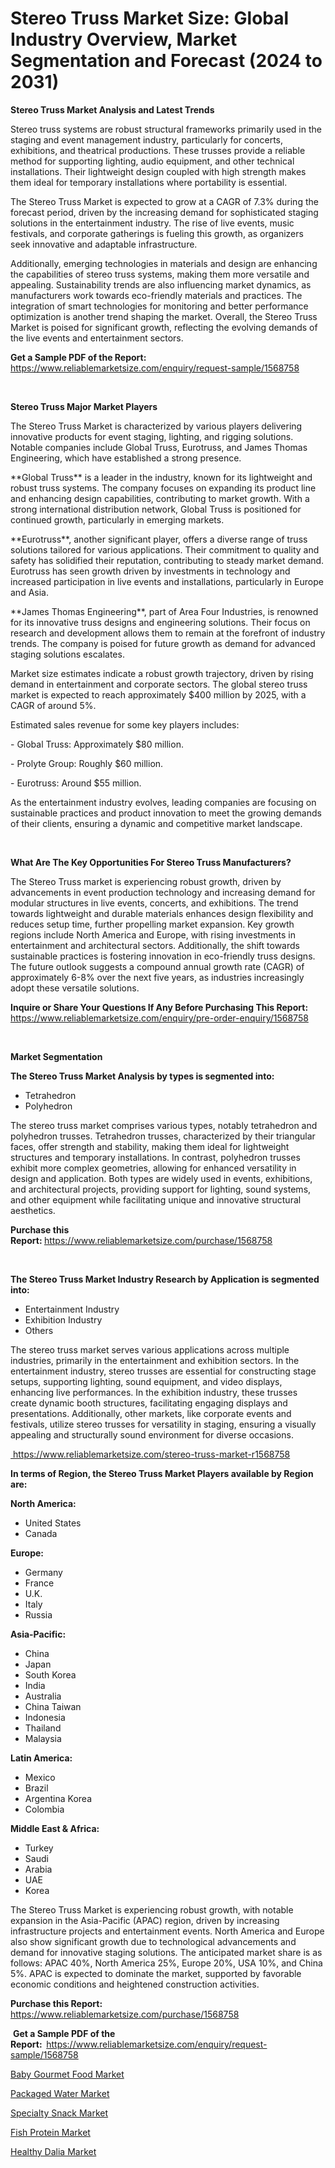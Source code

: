 <p><h1>Stereo Truss Market Size: Global Industry Overview, Market Segmentation and Forecast (2024 to 2031)</h1></p><p><strong>Stereo Truss Market Analysis and Latest Trends</strong></p>
<p><p>Stereo truss systems are robust structural frameworks primarily used in the staging and event management industry, particularly for concerts, exhibitions, and theatrical productions. These trusses provide a reliable method for supporting lighting, audio equipment, and other technical installations. Their lightweight design coupled with high strength makes them ideal for temporary installations where portability is essential.</p><p>The Stereo Truss Market is expected to grow at a CAGR of 7.3% during the forecast period, driven by the increasing demand for sophisticated staging solutions in the entertainment industry. The rise of live events, music festivals, and corporate gatherings is fueling this growth, as organizers seek innovative and adaptable infrastructure. </p><p>Additionally, emerging technologies in materials and design are enhancing the capabilities of stereo truss systems, making them more versatile and appealing. Sustainability trends are also influencing market dynamics, as manufacturers work towards eco-friendly materials and practices. The integration of smart technologies for monitoring and better performance optimization is another trend shaping the market. Overall, the Stereo Truss Market is poised for significant growth, reflecting the evolving demands of the live events and entertainment sectors.</p></p>
<p><strong>Get a Sample PDF of the Report:&nbsp;</strong> <a href="https://www.reliablemarketsize.com/enquiry/request-sample/1568758?utm_campaign=1103&utm_medium=2&utm_source=Github&utm_content=ia&utm_term=19102024&utm_id=stereo-truss">https://www.reliablemarketsize.com/enquiry/request-sample/1568758</a></p>
<p>&nbsp;</p>
<p><strong>Stereo Truss Major Market Players</strong></p>
<p><p>The Stereo Truss Market is characterized by various players delivering innovative products for event staging, lighting, and rigging solutions. Notable companies include Global Truss, Eurotruss, and James Thomas Engineering, which have established a strong presence.</p><p>**Global Truss** is a leader in the industry, known for its lightweight and robust truss systems. The company focuses on expanding its product line and enhancing design capabilities, contributing to market growth. With a strong international distribution network, Global Truss is positioned for continued growth, particularly in emerging markets.</p><p>**Eurotruss**, another significant player, offers a diverse range of truss solutions tailored for various applications. Their commitment to quality and safety has solidified their reputation, contributing to steady market demand. Eurotruss has seen growth driven by investments in technology and increased participation in live events and installations, particularly in Europe and Asia.</p><p>**James Thomas Engineering**, part of Area Four Industries, is renowned for its innovative truss designs and engineering solutions. Their focus on research and development allows them to remain at the forefront of industry trends. The company is poised for future growth as demand for advanced staging solutions escalates.</p><p>Market size estimates indicate a robust growth trajectory, driven by rising demand in entertainment and corporate sectors. The global stereo truss market is expected to reach approximately $400 million by 2025, with a CAGR of around 5%.</p><p>Estimated sales revenue for some key players includes:</p><p>- Global Truss: Approximately $80 million.</p><p>- Prolyte Group: Roughly $60 million.</p><p>- Eurotruss: Around $55 million.</p><p>As the entertainment industry evolves, leading companies are focusing on sustainable practices and product innovation to meet the growing demands of their clients, ensuring a dynamic and competitive market landscape.</p></p>
<p>&nbsp;</p>
<p><strong>What Are The Key Opportunities For Stereo Truss Manufacturers?</strong></p>
<p><p>The Stereo Truss market is experiencing robust growth, driven by advancements in event production technology and increasing demand for modular structures in live events, concerts, and exhibitions. The trend towards lightweight and durable materials enhances design flexibility and reduces setup time, further propelling market expansion. Key growth regions include North America and Europe, with rising investments in entertainment and architectural sectors. Additionally, the shift towards sustainable practices is fostering innovation in eco-friendly truss designs. The future outlook suggests a compound annual growth rate (CAGR) of approximately 6-8% over the next five years, as industries increasingly adopt these versatile solutions.</p></p>
<p><strong>Inquire or Share Your Questions If Any Before Purchasing This Report:</strong> <a href="https://www.reliablemarketsize.com/enquiry/pre-order-enquiry/1568758?utm_campaign=1103&utm_medium=2&utm_source=Github&utm_content=ia&utm_term=19102024&utm_id=stereo-truss">https://www.reliablemarketsize.com/enquiry/pre-order-enquiry/1568758</a></p>
<p>&nbsp;</p>
<p><strong>Market Segmentation</strong></p>
<p><strong>The Stereo Truss Market Analysis by types is segmented into:</strong></p>
<p><ul><li>Tetrahedron</li><li>Polyhedron</li></ul></p>
<p><p>The stereo truss market comprises various types, notably tetrahedron and polyhedron trusses. Tetrahedron trusses, characterized by their triangular faces, offer strength and stability, making them ideal for lightweight structures and temporary installations. In contrast, polyhedron trusses exhibit more complex geometries, allowing for enhanced versatility in design and application. Both types are widely used in events, exhibitions, and architectural projects, providing support for lighting, sound systems, and other equipment while facilitating unique and innovative structural aesthetics.</p></p>
<p><strong>Purchase this Report:&nbsp;</strong><a href="https://www.reliablemarketsize.com/purchase/1568758?utm_campaign=1103&utm_medium=2&utm_source=Github&utm_content=ia&utm_term=19102024&utm_id=stereo-truss">https://www.reliablemarketsize.com/purchase/1568758</a></p>
<p>&nbsp;</p>
<p><strong>The Stereo Truss Market Industry Research by Application is segmented into:</strong></p>
<p><ul><li>Entertainment Industry</li><li>Exhibition Industry</li><li>Others</li></ul></p>
<p><p>The stereo truss market serves various applications across multiple industries, primarily in the entertainment and exhibition sectors. In the entertainment industry, stereo trusses are essential for constructing stage setups, supporting lighting, sound equipment, and video displays, enhancing live performances. In the exhibition industry, these trusses create dynamic booth structures, facilitating engaging displays and presentations. Additionally, other markets, like corporate events and festivals, utilize stereo trusses for versatility in staging, ensuring a visually appealing and structurally sound environment for diverse occasions.</p></p>
<p><a href="https://www.reliablemarketsize.com/stereo-truss-market-r1568758?utm_campaign=1103&utm_medium=2&utm_source=Github&utm_content=ia&utm_term=19102024&utm_id=stereo-truss">&nbsp;https://www.reliablemarketsize.com/stereo-truss-market-r1568758</a></p>
<p><strong>In terms of Region, the Stereo Truss Market Players available by Region are:</strong></p>
<p>
    <p> <strong> North America: </strong>
        <ul>
            <li>United States</li>
            <li>Canada</li>
        </ul>
        </p> 
    <p> <strong> Europe: </strong>
        <ul>
            <li>Germany</li>
            <li>France</li>
            <li>U.K.</li>
            <li>Italy</li>
            <li>Russia</li>
        </ul>
        </p> 
    <p> <strong> Asia-Pacific: </strong>
        <ul>
            <li>China</li>
            <li>Japan</li>
            <li>South Korea</li>
            <li>India</li>
            <li>Australia</li>
            <li>China Taiwan</li>
            <li>Indonesia</li>
            <li>Thailand</li>
            <li>Malaysia</li>
        </ul>
        </p> 
    <p> <strong> Latin America: </strong>
        <ul>
            <li>Mexico</li>
            <li>Brazil</li>
            <li>Argentina Korea</li>
            <li>Colombia</li>
        </ul>
        </p> 
    <p> <strong> Middle East & Africa: </strong>
        <ul>
            <li>Turkey</li>
            <li>Saudi</li>
            <li>Arabia</li>
            <li>UAE</li>
            <li>Korea</li>
        </ul>
    </p>
    </p>
<p><p>The Stereo Truss Market is experiencing robust growth, with notable expansion in the Asia-Pacific (APAC) region, driven by increasing infrastructure projects and entertainment events. North America and Europe also show significant growth due to technological advancements and demand for innovative staging solutions. The anticipated market share is as follows: APAC 40%, North America 25%, Europe 20%, USA 10%, and China 5%. APAC is expected to dominate the market, supported by favorable economic conditions and heightened construction activities.</p></p>
<p><strong>Purchase this Report: </strong><a href="https://www.reliablemarketsize.com/purchase/1568758?utm_campaign=1103&utm_medium=2&utm_source=Github&utm_content=ia&utm_term=19102024&utm_id=stereo-truss">https://www.reliablemarketsize.com/purchase/1568758</a></p>
<p>&nbsp;<strong>Get a Sample PDF of the Report:&nbsp;&nbsp;</strong><a href="https://www.reliablemarketsize.com/enquiry/request-sample/1568758?utm_campaign=1103&utm_medium=2&utm_source=Github&utm_content=ia&utm_term=19102024&utm_id=stereo-truss">https://www.reliablemarketsize.com/enquiry/request-sample/1568758</a></p>
<p><strong></strong></p>
<p><p><a href="https://github.com/gdfhhhj/Market-Research-Report-List-6/blob/main/baby-gourmet-food-market.md?utm_campaign=1103&utm_medium=2&utm_source=Github&utm_content=ia&utm_term=19102024&utm_id=stereo-truss">Baby Gourmet Food Market</a></p><p><a href="https://www.linkedin.com/pulse/packaged-water-market-overview-global-trends-future-prospects-wa0je?utm_campaign=1103&utm_medium=2&utm_source=Github&utm_content=ia&utm_term=19102024&utm_id=stereo-truss">Packaged Water Market</a></p><p><a href="https://github.com/chr1i1herth/Market-Research-Report-List-1/blob/main/specialty-snack-market.md?utm_campaign=1103&utm_medium=2&utm_source=Github&utm_content=ia&utm_term=19102024&utm_id=stereo-truss">Specialty Snack Market</a></p><p><a href="https://www.linkedin.com/pulse/strategic-market-insights-global-fish-protein-2024-2031-df79e?utm_campaign=1103&utm_medium=2&utm_source=Github&utm_content=ia&utm_term=19102024&utm_id=stereo-truss">Fish Protein Market</a></p><p><a href="https://www.linkedin.com/pulse/market-leaders-laggards-global-healthy-dalia-trends-forecast-qpjze?utm_campaign=1103&utm_medium=2&utm_source=Github&utm_content=ia&utm_term=19102024&utm_id=stereo-truss">Healthy Dalia Market</a></p></p>